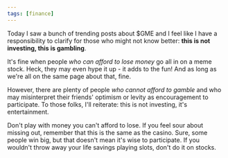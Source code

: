 ```yaml
---
tags: [finance]
---
```


Today I saw a bunch of trending posts about $GME and I feel like I have a
responsibility to clarify for those who might not know better: **this is not
investing, this is gambling**.

It's fine when people *who can afford to lose money* go all in on a meme stock.
Heck, they may even hype it up - it adds to the fun! And as long as we're all on
the same page about that, fine.

However, there are plenty of people *who cannot afford to gamble* and who may
misinterpret their friends' optimism or levity as encouragement to participate.
To those folks, I'll reiterate: this is not investing, it's entertainment.

Don't play with money you can't afford to lose. If you feel sour about missing
out, remember that this is the same as the casino. Sure, some people win big,
but that doesn't mean it's wise to participate. If you wouldn't throw away your
life savings playing slots, don't do it on stocks.
